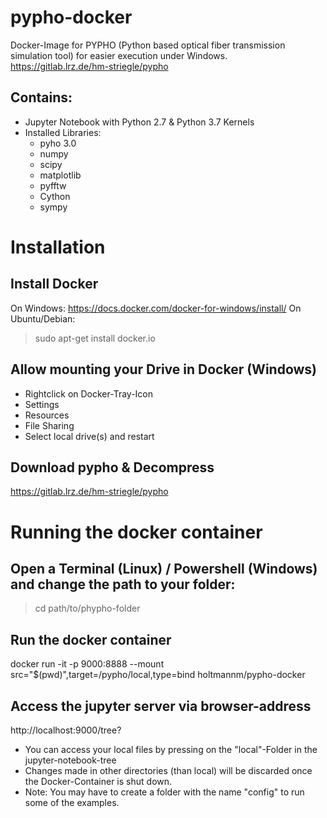 # pypho-docker
Docker-Image for PYPHO (Python based optical fiber transmission simulation tool) for easier execution under Windows.
https://gitlab.lrz.de/hm-striegle/pypho

## Contains:
- Jupyter Notebook with Python 2.7 & Python 3.7 Kernels
- Installed Libraries:
  - pyho 3.0
  - numpy
  - scipy
  - matplotlib
  - pyfftw
  - Cython
  - sympy

# Installation
## Install Docker
On Windows:
https://docs.docker.com/docker-for-windows/install/
On Ubuntu/Debian:
> sudo apt-get install docker.io

## Allow mounting your Drive in Docker (Windows)
- Rightclick on Docker-Tray-Icon
- Settings
- Resources
- File Sharing
- Select local drive(s) and restart 

## Download pypho & Decompress
https://gitlab.lrz.de/hm-striegle/pypho

# Running the docker container
## Open a Terminal (Linux) / Powershell (Windows) and change the path to your folder: 
> cd path/to/phypho-folder

## Run the docker container
docker run -it -p 9000:8888 --mount src="$(pwd)",target=/pypho/local,type=bind holtmannm/pypho-docker

## Access the jupyter server via browser-address
http://localhost:9000/tree?
- You can access your local files by pressing on the "local"-Folder in the jupyter-notebook-tree
- Changes made in other directories (than local) will be discarded once the Docker-Container is shut down. 
- Note: You may have to create a folder with the name "config" to run some of the examples.
